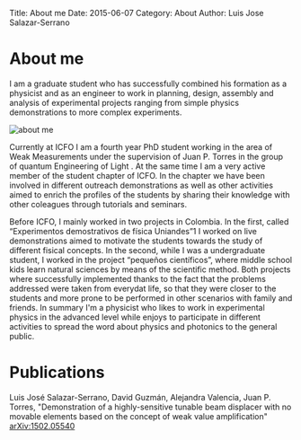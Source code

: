 Title: About me
Date: 2015-06-07
Category: About
Author: Luis Jose Salazar-Serrano

About me
============
I am a graduate student who has successfully combined his formation as a physicist and as an engineer to work in planning, design, assembly and analysis of experimental projects ranging from simple physics demonstrations to more complex experiments. 

![about me]({attach}images/about-me.PNG)

Currently at ICFO I am a fourth year PhD student working in the area of Weak Measurements under the supervision of Juan P. Torres in the group of quantum Engineering of Light . At the same time I am a very active member of the student chapter of ICFO. In the chapter we have been involved in different outreach demonstrations as well as other activities aimed to enrich the profiles of the students by sharing their knowledge with other coleagues through tutorials and seminars. 

Before ICFO, I mainly worked in two projects in Colombia. In the first, called “Experimentos demostrativos de física Uniandes”1 I worked on live demonstrations aimed to motivate the students towards the study of different fisical concepts. In the second, while I was a undergraduate student, I worked in the project “pequeños científicos”, where middle school kids learn natural sciences by means of the scientific method. Both projects where successfully implemented thanks to the fact that the problems addressed were taken from everydat life, so that they were closer to the students and more prone to be performed in other scenarios with family and friends.
In summary I'm a physicist who likes to work in experimental physics in the advanced level while enjoys to participate in different activities to spread the word about physics and photonics to the general public.

Publications
============

Luis José Salazar-Serrano, David Guzmán, Alejandra Valencia, Juan P. Torres, "Demonstration of a highly-sensitive tunable beam displacer with no movable elements based on the concept of weak value amplification" [arXiv:1502.05540](http://arxiv.org/abs/1502.05540)
